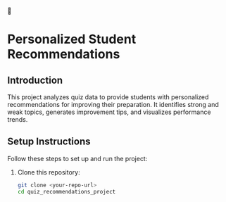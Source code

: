 
# Personalized Student Recommendations

## Introduction
This project analyzes quiz data to provide students with personalized recommendations for improving their preparation. It identifies strong and weak topics, generates improvement tips, and visualizes performance trends.

## Setup Instructions

Follow these steps to set up and run the project:

1. Clone this repository:
   ```bash
   git clone <your-repo-url>
   cd quiz_recommendations_project


